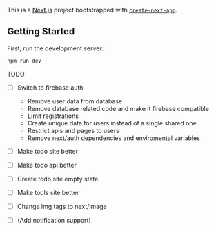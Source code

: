 This is a [Next.js](https://nextjs.org/) project bootstrapped with [`create-next-app`](https://github.com/vercel/next.js/tree/canary/packages/create-next-app).

## Getting Started

First, run the development server:

```bash
npm run dev
```

TODO

- [ ] Switch to firebase auth
  - Remove user data from database
  - Remove database related code and make it firebase compatible
  - Limit registrations
  - Create unique data for users instead of a single shared one
  - Restrict apis and pages to users
  - Remove next/auth dependencies and enviromental variables
- [ ] Make todo site better
- [ ] Make todo api better
- [ ] Create todo site empty state
- [ ] Make tools site better
- [ ] Change img tags to next/image

- [ ] (Add notification support)
